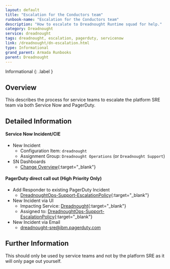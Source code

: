 ```yaml
---
layout: default
title: "Escalation for the Conductors team"
runbook-name: "Escalation for the Conductors team"
description: "How to escalate to Dreadnought Runtime squad for help."
category: Dreadnought
service: dreadnought
tags: dreadnought, escalation, pagerduty, servicenow
link: /dreadnought/dn-escalation.html
type: Informational
grand_parent: Armada Runbooks
parent: Dreadnought
---
```


Informational
{: .label }

## Overview
This describes the process for service teams to escalate the platform SRE team via both Service Now and PagerDuty.

## Detailed Information

#### Service Now Incident/CIE
- New Incident
  - Configuration Item: `dreadnought`
  - Assignment Group: `Dreadnought Operations` (or `Dreadnought Support`)
- SN Dashboards
  - [Change Overview](https://watson.service-now.com/$pa_dashboard.do?sysparm_dashboard=05b0a8b7c3123010a282a539e540dd69&sysparm_tab=45b0a8b7c3123010a282a539e540dd71&sysparm_cancelable=true&sysparm_editable=undefined&sysparm_active_panel=false){:target="_blank"}

#### PagerDuty direct call out (High Priority Only)
- Add Responder to existing PagerDuty Incident
  - [DreadnoughtOps-Support-EscalationPolicy](https://ibm.pagerduty.com/escalation_policies#P4CIVG4){:target="_blank"}
- New Incident via UI
  - Impacting Service: [Dreadnought](https://ibm.pagerduty.com/service-directory/P1A9W8N){:target="_blank"}
  - Assigned to: [DreadnoughtOps-Support-EscalationPolicy](https://ibm.pagerduty.com/escalation_policies#P4CIVG4){:target="_blank"}
- New Incident via Email
  - [dreadnought-sre@ibm.pagerduty.com](email:dreadnought-sre@ibm.pagerduty.com)

## Further Information

This should only be used by service teams and not by the platform SRE as it will only page out yourself.
